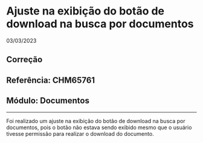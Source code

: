 # Ajuste na exibição do botão de download na busca por documentos
03/03/2023
## Correção
## Referência: CHM65761
## Módulo: Documentos
***

Foi realizado um ajuste na exibição do botão de download na busca por documentos, pois o botão não estava sendo exibido mesmo que o usuário tivesse permissão para realizar o download do documento.